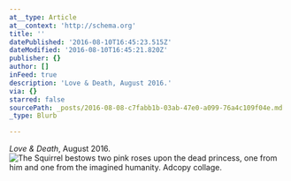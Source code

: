 ```yaml
---
at__type: Article
at__context: 'http://schema.org'
title: ''
datePublished: '2016-08-10T16:45:23.515Z'
dateModified: '2016-08-10T16:45:21.820Z'
publisher: {}
author: []
inFeed: true
description: 'Love & Death, August 2016.'
via: {}
starred: false
sourcePath: _posts/2016-08-08-c7fabb1b-03ab-47e0-a099-76a4c109f04e.md
_type: Blurb

---
```

_Love & Death_, August 2016\.
![The Squirrel bestows two pink roses upon the dead princess, one from him and one from the imagined humanity. Adcopy collage. ](https://the-grid-user-content.s3-us-west-2.amazonaws.com/318edc36-251e-47e8-a2d9-25f72a2d2541.jpg)